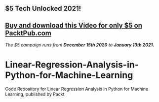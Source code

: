 ## $5 Tech Unlocked 2021!
[Buy and download this Video for only $5 on PacktPub.com](https://www.packtpub.com/product/linear-regression-analysis-in-python-for-machine-learning-video/9781839211638)
-----
*The $5 campaign         runs from __December 15th 2020__ to __January 13th 2021.__*

# Linear-Regression-Analysis-in-Python-for-Machine-Learning
Code Repository for Linear Regression Analysis in Python for Machine Learning, published by Packt
